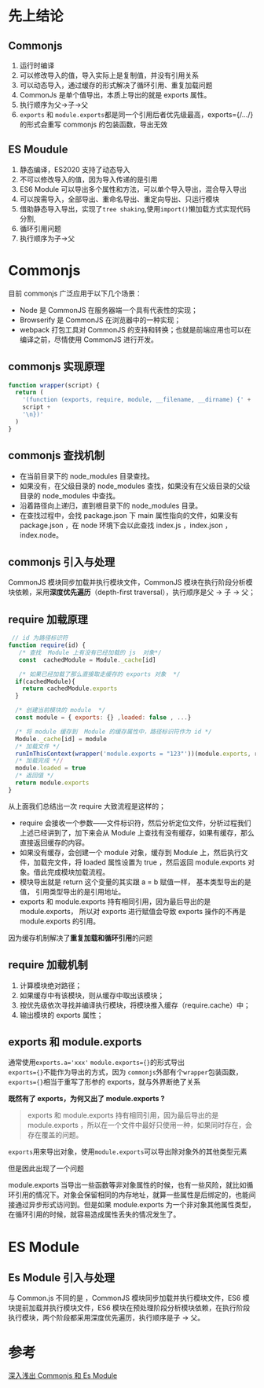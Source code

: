 # 先上结论

## Commonjs

1. 运行时编译
1. 可以修改导入的值，导入实际上是复制值，并没有引用关系
1. 可以动态导入，通过缓存的形式解决了循环引用、重复加载问题
1. CommonJs 是单个值导出，本质上导出的就是 exports 属性。
1. 执行顺序为父->子->父
1. `exports` 和 `module.exports`都是同一个引用后者优先级最高，exports={/.../}的形式会重写 commonjs 的包装函数，导出无效

## ES Moudule

1. 静态编译，ES2020 支持了动态导入
1. 不可以修改导入的值，因为导入传递的是引用
1. ES6 Module 可以导出多个属性和方法，可以单个导入导出，混合导入导出
1. 可以按需导入，全部导出、重命名导出、重定向导出、只运行模块
1. 借助静态导入导出，实现了`tree shaking`,使用`import()`懒加载方式实现代码分割,
1. 循环引用问题
1. 执行顺序为子->父

# Commonjs

目前 commonjs 广泛应用于以下几个场景：

- Node 是 CommonJS 在服务器端一个具有代表性的实现；
- Browserify 是 CommonJS 在浏览器中的一种实现；
- webpack 打包工具对 CommonJS 的支持和转换；也就是前端应用也可以在编译之前，尽情使用 CommonJS 进行开发。

## commonjs 实现原理

```javascript
function wrapper(script) {
  return (
    '(function (exports, require, module, __filename, __dirname) {' +
    script +
    '\n})'
  )
}
```

## commonjs 查找机制

- 在当前目录下的 node_modules 目录查找。
- 如果没有，在父级目录的 node_modules 查找，如果没有在父级目录的父级目录的 node_modules 中查找。
- 沿着路径向上递归，直到根目录下的 node_modules 目录。
- 在查找过程中，会找 package.json 下 main 属性指向的文件，如果没有 package.json ，在 node 环境下会以此查找 index.js ，index.json ，index.node。

## commonjs 引入与处理

CommonJS 模块同步加载并执行模块文件，CommonJS 模块在执行阶段分析模块依赖，采用**深度优先遍历**（depth-first traversal），执行顺序是父 -> 子 -> 父；

## require 加载原理

```javascript
 // id 为路径标识符
function require(id) {
   /* 查找  Module 上有没有已经加载的 js  对象*/
   const  cachedModule = Module._cache[id]

   /* 如果已经加载了那么直接取走缓存的 exports 对象  */
  if(cachedModule){
    return cachedModule.exports
  }

  /* 创建当前模块的 module  */
  const module = { exports: {} ,loaded: false , ...}

  /* 将 module 缓存到  Module 的缓存属性中，路径标识符作为 id */
  Module._cache[id] = module
  /* 加载文件 */
  runInThisContext(wrapper('module.exports = "123"'))(module.exports, require, module, __filename, __dirname)
  /* 加载完成 *//
  module.loaded = true
  /* 返回值 */
  return module.exports
}
```

从上面我们总结出一次 require 大致流程是这样的；

- require 会接收一个参数——文件标识符，然后分析定位文件，分析过程我们上述已经讲到了，加下来会从 Module 上查找有没有缓存，如果有缓存，那么直接返回缓存的内容。
- 如果没有缓存，会创建一个 module 对象，缓存到 Module 上，然后执行文件，加载完文件，将 loaded 属性设置为 true ，然后返回 module.exports 对象。借此完成模块加载流程。
- 模块导出就是 return 这个变量的其实跟 a = b 赋值一样， 基本类型导出的是值， 引用类型导出的是引用地址。
- exports 和 module.exports 持有相同引用，因为最后导出的是 module.exports， 所以对 exports 进行赋值会导致 exports 操作的不再是 module.exports 的引用。

因为缓存机制解决了**重复加载和循环引用**的问题

## require 加载机制

1. 计算模块绝对路径；
1. 如果缓存中有该模块，则从缓存中取出该模块；
1. 按优先级依次寻找并编译执行模块，将模块推入缓存（require.cache）中；
1. 输出模块的 exports 属性；

## exports 和 module.exports

通常使用`exports.a='xxx'` `module.exports={}`的形式导出<br />`exports={}`不能作为导出的方式，因为 `commonjs`外部有个`wrapper`包装函数，`exports={}`相当于重写了形参的 exports，就与外界断绝了关系

**既然有了 exports，为何又出了 module.exports ?**

> exports 和 module.exports 持有相同引用，因为最后导出的是 module.exports ，所以在一个文件中最好只使用一种，如果同时存在，会存在覆盖的问题。

`exports`用来导出对象，使用`module.exports`可以导出除对象外的其他类型元素

但是因此出现了一个问题

module.exports 当导出一些函数等非对象属性的时候，也有一些风险，就比如循环引用的情况下。对象会保留相同的内存地址，就算一些属性是后绑定的，也能间接通过异步形式访问到。但是如果 module.exports 为一个非对象其他属性类型，在循环引用的时候，就容易造成属性丢失的情况发生了。

# ES Module

## Es Module 引入与处理

与 Common.js 不同的是 ，CommonJS 模块同步加载并执行模块文件，ES6 模块提前加载并执行模块文件，ES6 模块在预处理阶段分析模块依赖，在执行阶段执行模块，两个阶段都采用深度优先遍历，执行顺序是子 -> 父。

# 参考

[深入浅出 Commonjs 和 Es Module](https://juejin.cn/post/6994224541312483336)
